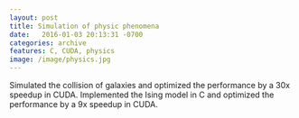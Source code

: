 ```yaml
---
layout: post
title: Simulation of physic phenomena
date:   2016-01-03 20:13:31 -0700
categories: archive
features: C, CUDA, physics
image: /image/physics.jpg
---
```

Simulated the collision of galaxies and optimized the performance by a 30x speedup in CUDA. Implemented the Ising model in C and optimized the performance by a 9x speedup in CUDA.

